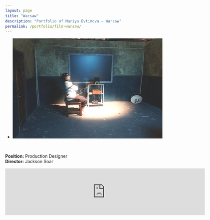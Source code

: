```yaml
---
layout: page
title: "Warsaw"
description: "Portfolio of Mariya Evtimova — Warsaw"
permalink: /portfolio/film-warsaw/
---
```

<ul class="rslides" id="slider1">
<li><img src="/assets/img/slide/wa/1.jpg" alt=""></li>
</ul>
<p>&nbsp;</p>
<p class="text-center">
<strong>Position:</strong> Production Designer<br>  
<strong>Director:</strong> Jackson Soar 
<p class="text-center"> 

<div class="VideoContainer">
<iframe class="VideoContainer-frame" width="640" src="https://www.youtube.com/embed/7TevDMGat4A" frameborder="0" allowfullscreen></iframe>
</div>